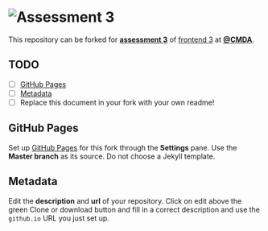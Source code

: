 # ![Assessment 3][banner]

This repository can be forked for [**assessment 3**][a2] of [frontend 3][fe3]
at [**@CMDA**][cmda].

## TODO

*   [ ] [GitHub Pages](#github-pages)
*   [ ] [Metadata](#metadata)
*   [ ] Replace this document in your fork with your own readme!

## GitHub Pages

Set up [GitHub Pages][pages] for this fork through the **Settings** pane.  Use
the **Master branch** as its source.  Do not choose a Jekyll template.

## Metadata

Edit the **description** and **url** of your repository.  Click on edit above
the green Clone or download button and fill in a correct description and use the
`github.io` URL you just set up.

[banner]: https://cdn.rawgit.com/cmda-fe3/logo/a4b0614/banner-assessment-3.svg

[a2]: https://github.com/cmda-fe3/course-17-18/tree/master/assessment-3#description

[fe3]: https://github.com/cmda-fe3

[cmda]: https://github.com/cmda

[pages]: https://pages.github.com

